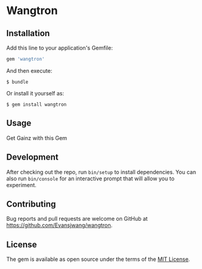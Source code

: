 # Wangtron

## Installation

Add this line to your application's Gemfile:

```ruby
gem 'wangtron'
```

And then execute:

    $ bundle

Or install it yourself as:

    $ gem install wangtron

## Usage

Get Gainz with this Gem

## Development

After checking out the repo, run `bin/setup` to install dependencies. You can also run `bin/console` for an interactive prompt that will allow you to experiment.


## Contributing

Bug reports and pull requests are welcome on GitHub at https://github.com/Evansjwang/wangtron.

## License

The gem is available as open source under the terms of the [MIT License](https://opensource.org/licenses/MIT).
